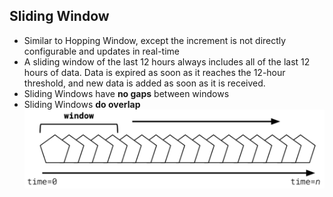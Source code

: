 ## Sliding Window
- Similar to Hopping Window, except the increment is not directly configurable and updates in real-time
- A sliding window of the last 12 hours always includes all of the last 12 hours of data. Data is expired as soon as it reaches the 12-hour threshold, and new data is added as soon as it is received.
- Sliding Windows have **no gaps** between windows
- Sliding Windows **do overlap**
![img](./image/sliding-window.png)